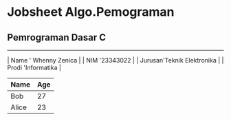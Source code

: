 # Jobsheet Algo.Pemograman

 ## **Pemrograman Dasar C**
_____________________________________________________________________________________________

| Name   ' Whenny Zenica     |
| NIM    '23343022           |
| Jurusan'Teknik Elektronika |
| Prodi  'Informatika        |
 
| Name  | Age |
| ----- | --- |
| Bob   | 27  |
| Alice | 23  |
